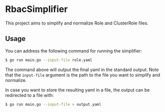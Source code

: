 # RbacSimplifier
This project aims to simplify and normalize Role and ClusterRole files.

## Usage

You can address the following command for running the simplifier:

```bash
$ go run main.go --input-file role.yaml
```

The command above will output the final yaml in the standard output.
Note that the `input-file` argument is the path to the file you want to simplify and normalize.

In case you want to store the resulting yaml in a file, the output can be redirected
to a file with:

```bash
$ go run main.go --input-file > output.yaml
```